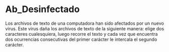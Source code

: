 # Ab_Desinfectado
Los archivos de texto de una
computadora han sido afectados por un
nuevo virus. Este virus daña los archivos
de texto de la siguiente manera: elige dos
caracteres cualesquiera, luego recorre el
texto y cada vez que encuentra dos
ocurrencias consecutivas del primer
carácter le intercala el segundo carácter.
